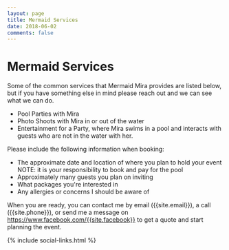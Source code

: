 ```yaml
---
layout: page
title: Mermaid Services
date: 2018-06-02
comments: false
---
```

   
# Mermaid Services

Some of the common services that Mermaid Mira provides are listed below, but if you have something else in mind please reach out and we can see what we can do.

* Pool Parties with Mira
* Photo Shoots with Mira in or out of the water
* Entertainment for a Party, where Mira swims in a pool and interacts with guests who are not in the water with her.

Please include the following information when booking: 

* The approximate date and location of where you plan to hold your event
  NOTE: it is your responsibility to book and pay for the pool
* Approximately many guests you plan on inviting
* What packages you're interested in
* Any allergies or concerns I should be aware of

When you are ready, you can contact me by email ({{site.email}}), a call ({{site.phone}}), or send me a message on <a href="https://www.facebook.com/{{site.facebook}}">https://www.facebook.com/{{site.facebook}}</a> to get a quote and start planning the event.


<div class="row">
	{% include social-links.html %}
</div>